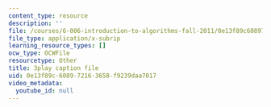 ```yaml
---
content_type: resource
description: ''
file: /courses/6-006-introduction-to-algorithms-fall-2011/0e13f89c608972163658f9239daa7017_P7frcB_-g4w.srt
file_type: application/x-subrip
learning_resource_types: []
ocw_type: OCWFile
resourcetype: Other
title: 3play caption file
uid: 0e13f89c-6089-7216-3658-f9239daa7017
video_metadata:
  youtube_id: null
---
```

